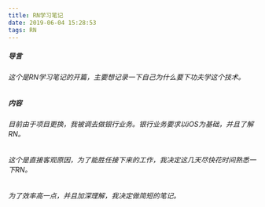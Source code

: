 ```yaml
---
title: RN学习笔记
date: 2019-06-04 15:28:53
tags: RN
---
```


##### 导言
###### 这个是RN学习笔记的开篇，主要想记录一下自己为什么要下功夫学这个技术。

##### 内容
###### 目前由于项目更换，我被调去做银行业务。银行业务要求以iOS为基础，并且了解RN。
###### 这个是直接客观原因，为了能胜任接下来的工作，我决定这几天尽快花时间熟悉一下RN。
###### 为了效率高一点，并且加深理解，我决定做简短的笔记。











